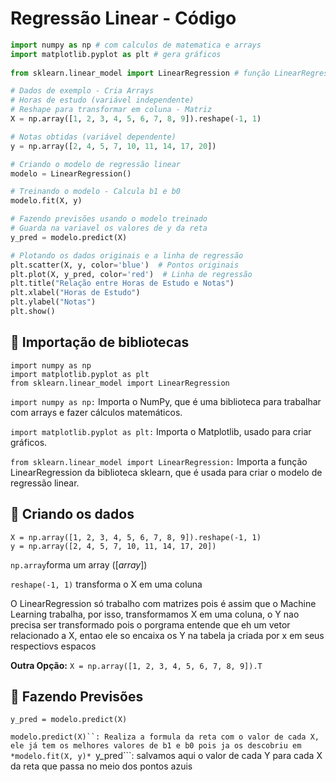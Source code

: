 # Regressão Linear - Código

```py
import numpy as np # com calculos de matematica e arrays			 
import matplotlib.pyplot as plt # gera gráficos
																
from sklearn.linear_model import LinearRegression # função LinearRegression - pode ser baixada, não precisamos criar

# Dados de exemplo - Cria Arrays
# Horas de estudo (variável independente)
# Reshape para transformar em coluna - Matriz
X = np.array([1, 2, 3, 4, 5, 6, 7, 8, 9]).reshape(-1, 1)

# Notas obtidas (variável dependente)
y = np.array([2, 4, 5, 7, 10, 11, 14, 17, 20])

# Criando o modelo de regressão linear
modelo = LinearRegression()

# Treinando o modelo - Calcula b1 e b0
modelo.fit(X, y)

# Fazendo previsões usando o modelo treinado
# Guarda na variavel os valores de y da reta
y_pred = modelo.predict(X)

# Plotando os dados originais e a linha de regressão
plt.scatter(X, y, color='blue')  # Pontos originais
plt.plot(X, y_pred, color='red')  # Linha de regressão
plt.title("Relação entre Horas de Estudo e Notas")
plt.xlabel("Horas de Estudo")
plt.ylabel("Notas")
plt.show()

```

## 📌 Importação de bibliotecas
```
import numpy as np
import matplotlib.pyplot as plt
from sklearn.linear_model import LinearRegression
````


```import numpy as np:``` Importa o NumPy, que é uma biblioteca para trabalhar com arrays e fazer cálculos matemáticos.

```import matplotlib.pyplot as plt:``` Importa o Matplotlib, usado para criar gráficos.

```from sklearn.linear_model import LinearRegression:``` Importa a função LinearRegression da biblioteca sklearn, que é usada para criar o modelo de regressão linear.


## 📌 Criando os dados
```
X = np.array([1, 2, 3, 4, 5, 6, 7, 8, 9]).reshape(-1, 1)
y = np.array([2, 4, 5, 7, 10, 11, 14, 17, 20])
```

```np.array```forma um array ([*array*])

```reshape(-1, 1)``` transforma o X em uma coluna

O LinearRegression só trabalho com matrizes pois é assim que o Machine Learning trabalha, por isso, transformamos X em uma coluna, o Y nao precisa ser transformado pois o porgrama entende que eh um vetor relacionado a X, entao ele so encaixa os Y na tabela ja criada por x em seus respectiovs espacos

**Outra Opção:**
```X = np.array([1, 2, 3, 4, 5, 6, 7, 8, 9]).T```


## 📌 Fazendo Previsões
```
y_pred = modelo.predict(X)
```

```modelo.predict(X)``: Realiza a formula da reta com o valor de cada X, ele já tem os melhores valores de b1 e b0 pois ja os descobriu em *modelo.fit(X, y)*
```y_pred```: salvamos aqui o valor de cada Y para cada X da reta que passa no meio dos pontos azuis



